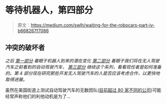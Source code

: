 # 等待机器人，第四部分

> 原文：<https://medium.com/swlh/waiting-for-the-robocars-part-iv-b668267f7086>

## 冲突的破坏者

*之后* [*第一部分*](/swlh/waiting-for-the-robocars-64e13e206e0b?source=friends_link&sk=f484c73dc9661b00e9573f37c8133035) *着眼于机器人到来的潜在变化* [*第二部分*](/@david.kerrigan/waiting-for-the-robocars-part-ii-c6ef3c336f76?source=friends_link&sk=bce6075d52b8e404cf9c04b0b59db337) *着眼于我们将在无人驾驶汽车之前看到的自动驾驶汽车，* [*第三部分*](/@david.kerrigan/waiting-for-the-robocars-part-iii-bf2c12627445?source=friends_link&sk=967d06f137a6b110cd4c07b36a6a373f) *继续这个系列，看看现任者是如何准备的。第 4 部分现在研究那些开发无人驾驶汽车的人是否应该考虑合作，以更快地取得进展。*

虽然在美国街道上测试自动驾驶汽车的无数团队([目前超过 80 家不同的公司](https://techcrunch.com/2019/06/11/over-1400-self-driving-vehicles-are-now-in-testing-by-80-companies-across-the-u-s/))可能经常声称他们的利他动机是为了…